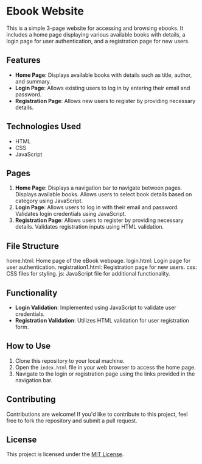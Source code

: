 # Ebook Website

This is a simple 3-page website for accessing and browsing ebooks. It includes a home page displaying various available books with details, a login page for user authentication, and a registration page for new users.

## Features

- **Home Page**: Displays available books with details such as title, author, and summary.
- **Login Page**: Allows existing users to log in by entering their email and password.
- **Registration Page**: Allows new users to register by providing necessary details.

## Technologies Used

- HTML
- CSS
- JavaScript

## Pages

1. **Home Page**:
    Displays a navigation bar to navigate between pages.
    Displays available books.
    Allows users to select book details based on category using JavaScript.
3. **Login Page**:
    Allows users to log in with their email and password.
    Validates login credentials using JavaScript.
5. **Registration Page**: 
    Allows users to register by providing necessary details.
    Validates registration inputs using HTML validation.
## File Structure
  home.html: Home page of the eBook webpage.
  login.html: Login page for user authentication.
  registration1.html: Registration page for new users.
  css: CSS files for styling.
  js: JavaScript file for additional functionality.
## Functionality

- **Login Validation**: Implemented using JavaScript to validate user credentials.
- **Registration Validation**: Utilizes HTML validation for user registration form.

## How to Use

1. Clone this repository to your local machine.
2. Open the `index.html` file in your web browser to access the home page.
3. Navigate to the login or registration page using the links provided in the navigation bar.

## Contributing

Contributions are welcome! If you'd like to contribute to this project, feel free to fork the repository and submit a pull request.

## License

This project is licensed under the [MIT License](LICENSE).
